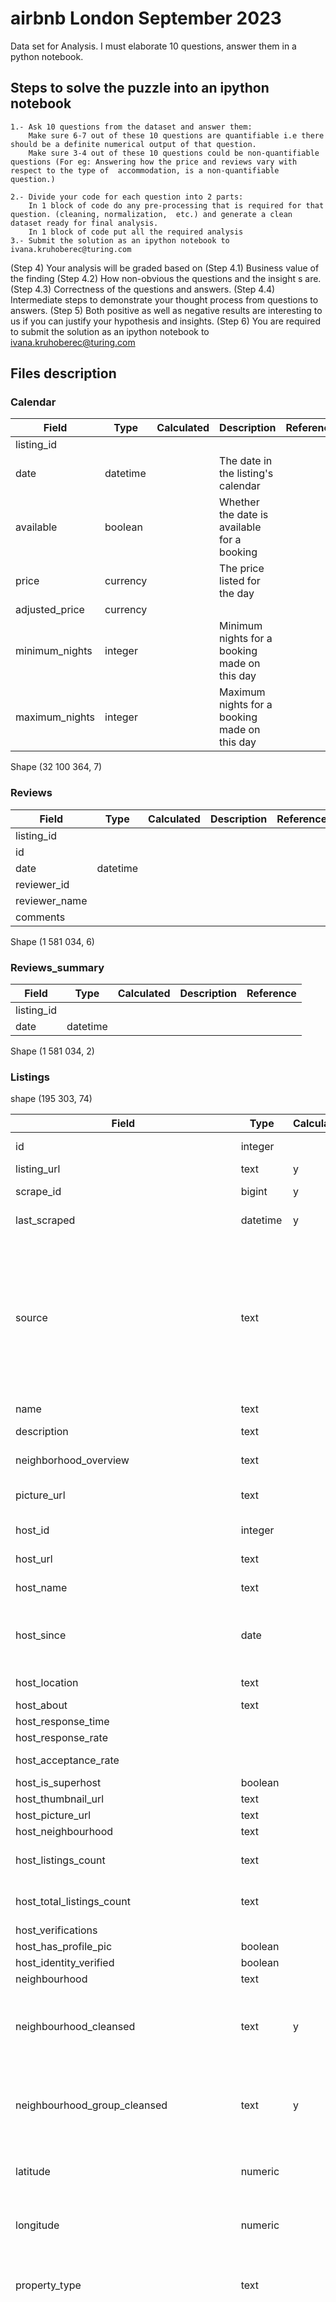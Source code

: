# airbnb London September 2023
Data set for Analysis. I must elaborate 10 questions, answer them in a python notebook.

## Steps to solve the puzzle into an ipython notebook

	1.- Ask 10 questions from the dataset and answer them:
 		Make sure 6-7 out of these 10 questions are quantifiable i.e there should be a definite numerical output of that question. 
   		Make sure 3-4 out of these 10 questions could be non-quantifiable questions (For eg: Answering how the price and reviews vary with respect to the type of  accommodation, is a non-quantifiable question.)
 
	2.- Divide your code for each question into 2 parts:
		In 1 block of code do any pre-processing that is required for that question. (cleaning, normalization,  etc.) and generate a clean dataset ready for final analysis.
		In 1 block of code put all the required analysis
  	3.- Submit the solution as an ipython notebook to ivana.kruhoberec@turing.com

(Step 4) Your analysis will be graded based on
(Step 4.1) Business value of the finding
(Step 4.2) How non-obvious the questions and the insight s  are.
(Step 4.3) Correctness of the questions and answers.
(Step 4.4) Intermediate steps to demonstrate your thought process from questions to answers.
(Step 5) Both positive as well as negative results are interesting to us if you can justify your hypothesis and insights.
(Step 6) You are required to submit the solution as an ipython notebook to ivana.kruhoberec@turing.com

## Files description

### Calendar

|Field|Type|Calculated|Description|Reference|
|-----|----|----------|-----------|---------|
|listing_id||| ||
|date|datetime||The date in the listing's calendar||
|available|boolean||Whether the date is available for a booking||
|price|currency||The price listed for the day||
|adjusted_price|currency|| ||
|minimum_nights|integer||Minimum nights for a booking made on this day ||
|maximum_nights|integer||Maximum nights for a booking made on this day ||

Shape (32 100 364, 7)

### Reviews

|Field|Type|Calculated|Description|Reference|
|-----|----|----------|-----------|---------|
|listing_id| || ||
|id| || ||
|date|datetime || ||
|reviewer_id| || ||
|reviewer_name| || ||
|comments| || ||

Shape (1 581 034, 6)

### Reviews_summary

|Field|Type|Calculated|Description|Reference|
|-----|----|----------|-----------|---------|
|listing_id| || ||
|date|datetime || ||

Shape (1 581 034, 2)

### Listings

shape (195 303, 74)

|Field|Type|Calculated|Description|Reference|
|-----|----|----------|-----------|---------|
|id|integer ||Airbnb's unique identifier for the listing | |
|listing_url|text |y| | |
|scrape_id|bigint |y|Inside Airbnb "Scrape" this was part of | |
|last_scraped|datetime |y|UTC. The date and time this listing was "scraped". | |
|source|text ||One of "neighbourhood search" or "previous scrape". "neighbourhood search" means that the listing was found by searching the city, while "previous scrape" means that the listing was seen in another scrape performed in the last 65 days, and the listing was confirmed to be still available on the Airbnb site | |
|name|text ||Name of the listing | |
|description|text ||Detailed description of the listing | |
|neighborhood_overview|text ||Host's description of the neighbourhood | |
|picture_url|text ||URL to the Airbnb hosted regular sized image for the listing| |
|host_id|integer ||Airbnb's unique identifier for the host/user | |
|host_url|text || The Airbnb page for the host| |
|host_name|text ||Name of the host. Usually just the first name(s)| |
|host_since|date ||The date the host/user was created. For hosts that are Airbnb guests this could be the date they registered as a guest. | |
|host_location|text || The host's self reported location| |
|host_about|text || Description about the host| |
|host_response_time| || | |
|host_response_rate| || | |
|host_acceptance_rate| ||That rate at which a host accepts booking requests. | |
|host_is_superhost|boolean || | |
|host_thumbnail_url|text || | |
|host_picture_url|text || | |
|host_neighbourhood|text || | |
|host_listings_count|text ||The number of listings the host has (per Airbnb calculations) | |
|host_total_listings_count|text ||The number of listings the host has (per Airbnb calculations) | |
|host_verifications| || | |
|host_has_profile_pic|boolean || | |
|host_identity_verified|boolean || | |
|neighbourhood|text || | |
|neighbourhood_cleansed|text |y|The neighbourhood as geocoded using the latitude and longitude against neighborhoods as defined by open or public digital shapefiles. | |
|neighbourhood_group_cleansed|text |y|The neighbourhood group as geocoded using the latitude and longitude against neighborhoods as defined by open or public digital shapefiles. | |
|latitude|numeric || Uses the World Geodetic System (WGS84) projection for latitude and longitude.| |
|longitude|numeric ||Uses the World Geodetic System (WGS84) projection for latitude and longitude. | |
|property_type|text ||Self selected property type. Hotels and Bed and Breakfasts are described as such by their hosts in this field | |
|room_type|text || Entire home/apt\|Private room\|Shared room\|Hotel] <br> All homes are grouped into the following three room types: <br>  <br> Entire place <br> Private room <br> Shared room <br> Entire place <br> Entire places are best if you're seeking a home away from home. With an entire place, you'll have the whole space to yourself. This usually includes a bedroom, a bathroom, a kitchen, and a separate, dedicated entrance. Hosts should note in the description if they'll be on the property or not (ex: "Host occupies first floor of the home"), and provide further details on the listing. <br>  <br> Private rooms <br> Private rooms are great for when you prefer a little privacy, and still value a local connection. When you book a private room, you'll have your own private room for sleeping and may share some spaces with others. You might need to walk through indoor spaces that another host or guest may occupy to get to your room. <br>  <br> Shared rooms <br> Shared rooms are for when you don't mind sharing a space with others. When you book a shared room, you'll be sleeping in a space that is shared with others and share the entire space with other people. Shared rooms are popular among flexible travelers looking for new friends and budget-friendly stays.|[Types of place to stay](https://www.airbnb.com/help/article/5/what-does-the-room-type-of-a-listing-mean) |
|accommodates|integer || The maximum capacity of the listing| |
|bathrooms|numeric ||The number of bathrooms in the listing | |
|bathrooms_text|string||The number of bathrooms in the listing. <br> On the Airbnb web-site, the bathrooms field has evolved from a number to a textual description. For older scrapes, bathrooms is used. | |
|bedrooms|integer ||The number of bedrooms | |
|beds|integer ||The number of bed(s) | |
|amenities|json || | |
|price|currency ||daily price in local currency | |
|minimum_nights|integer ||minimum number of night stay for the listing (calendar rules may be different) | |
|maximum_nights|integer ||maximum number of night stay for the listing (calendar rules may be different) | |
|minimum_minimum_nights|integer |y|the smallest minimum_night value from the calender (looking 365 nights in the future)| |
|maximum_minimum_nights|integer |y|the largest minimum_night value from the calender (looking 365 nights in the future)| |
|minimum_maximum_nights|integer |y|the smallest maximum_night value from the calender (looking 365 nights in the future)| |
|maximum_maximum_nights|integer |y|the largest maximum_night value from the calender (looking 365 nights in the future) | |
|minimum_nights_avg_ntm|numeric |y|the average minimum_night value from the calender (looking 365 nights in the future) | |
|maximum_nights_avg_ntm|numeric |y|the average maximum_night value from the calender (looking 365 nights in the future) | |
|calendar_updated|date || | |
|has_availability|boolean || | |
|availability_30|integer |y|avaliability_x. The availability of the listing 30 days in the future as determined by the calendar. Note a listing may not be available because it has been booked by a guest or blocked by the host. | |
|availability_60|integer |y|avaliability_x. The availability of the listing 60 days in the future as determined by the calendar. Note a listing may not be available because it has been booked by a guest or blocked by the host. | |
|availability_90|integer |y|avaliability_x. The availability of the listing 90 days in the future as determined by the calendar. Note a listing may not be available because it has been booked by a guest or blocked by the host. | |
|availability_365|integer y||avaliability_x. The availability of the listing 365 days in the future as determined by the calendar. Note a listing may not be available because it has been booked by a guest or blocked by the host. | |
|calendar_last_scraped|date || | |
|number_of_reviews|integer ||The number of reviews the listing has | |
|number_of_reviews_ltm|integer |y|The number of reviews the listing has (in the last 12 months) | |
|number_of_reviews_l30d|integer |y| The number of reviews the listing has (in the last 30 days)| |
|first_review|date |y| The date of the first/oldest review| |
|last_review|date |y|The date of the last/newest review ||
|review_scores_rating| || | |
|review_scores_accuracy| || | |
|review_scores_cleanliness| || | |
|review_scores_checkin| || | |
|review_scores_communication| || | |
|review_scores_location| || | |
|review_scores_value| || | |
|license|text ||The licence/permit/registration number | |
|instant_bookable|boolean ||[t=true; f=false]. Whether the guest can automatically book the listing without the host requiring to accept their booking request. An indicator of a commercial listing. | |
|calculated_host_listings_count|integer |y|The number of listings the host has in the current scrape, in the city/region geography. | |
|calculated_host_listings_count_entire_homes|integer |y|The number of Entire home/apt listings the host has in the current scrape, in the city/region geography | |
|calculated_host_listings_count_private_rooms|integer |y|The number of Private room listings the host has in the current scrape, in the city/region geography | |
|calculated_host_listings_count_shared_rooms|integer |y|The number of Shared room listings the host has in the current scrape, in the city/region geography | |
|reviews_per_month|numeric |y|The number of reviews the listing has over the lifetime of the listing | |


### Listings Summary

shape (87 947, 1)
|Field|Type|Calculated|Description|Reference|
|-----|----|----------|-----------|---------|
|id|integer||||
|name|string ||||
|host_id|integer ||||
|host_name|string ||||
|neighbourhood_group|text |y|The neighbourhood group as geocoded using the latitude and longitude against neighborhoods as defined by open or public digital shapefiles.||
|neighbourhood|text |y|The neighbourhood as geocoded using the latitude and longitude against neighborhoods as defined by open or public digital shapefiles.	||
|latitude|numeric ||Uses the World Geodetic System (WGS84) projection for latitude and longitude.||
|longitude|numeric ||Uses the World Geodetic System (WGS84) projection for latitude and longitude.||
|room_type|string ||||
|price|currency ||daily price in local currency. Note, $ sign may be used despite locale||
|minimum_nights|integer ||minimum number of night stay for the listing (calendar rules may be different)	||
|number_of_reviews|integer ||The number of reviews the listing has	||
|last_review|date |y|The date of the last/newest review	||
|reviews_per_month| ||||
|calculated_host_listings_count|integer ||The number of listings the host has in the current scrape, in the city/region geography.||
|availability_365|integer |y|avaliability_x. The availability of the listing x days in the future as determined by the calendar. Note a listing may be available because it has been booked by a guest or blocked by the host.	||
|number_of_reviews_ltm|integer |y|The number of reviews the listing has (in the last 12 months)	||
|license|string ||||




	
